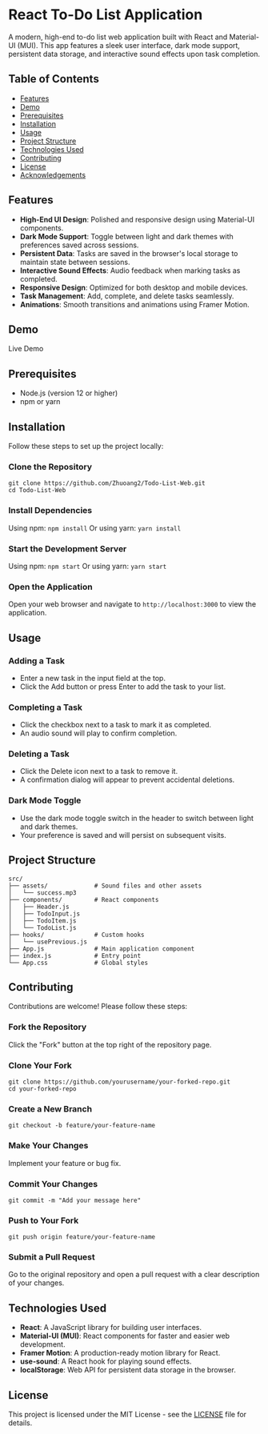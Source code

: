 # React To-Do List Application

A modern, high-end to-do list web application built with React and Material-UI (MUI). This app features a sleek user interface, dark mode support, persistent data storage, and interactive sound effects upon task completion.

## Table of Contents

- [Features](#features)
- [Demo](#demo)
- [Prerequisites](#prerequisites)
- [Installation](#installation)
- [Usage](#usage)
- [Project Structure](#project-structure)
- [Technologies Used](#technologies-used)
- [Contributing](#contributing)
- [License](#license)
- [Acknowledgements](#acknowledgements)

## Features

- **High-End UI Design**: Polished and responsive design using Material-UI components.
- **Dark Mode Support**: Toggle between light and dark themes with preferences saved across sessions.
- **Persistent Data**: Tasks are saved in the browser's local storage to maintain state between sessions.
- **Interactive Sound Effects**: Audio feedback when marking tasks as completed.
- **Responsive Design**: Optimized for both desktop and mobile devices.
- **Task Management**: Add, complete, and delete tasks seamlessly.
- **Animations**: Smooth transitions and animations using Framer Motion.

## Demo

Live Demo

## Prerequisites

- Node.js (version 12 or higher)
- npm or yarn

## Installation

Follow these steps to set up the project locally:
### Clone the Repository

  ```
  git clone https://github.com/Zhuoang2/Todo-List-Web.git
  cd Todo-List-Web
  ```
### Install Dependencies
Using npm: `npm install` Or using yarn: `yarn install`

### Start the Development Server
Using npm: `npm start` Or using yarn: `yarn start`

### Open the Application
Open your web browser and navigate to `http://localhost:3000` to view the application.

## Usage

### Adding a Task
- Enter a new task in the input field at the top.
- Click the Add button or press Enter to add the task to your list.
### Completing a Task
- Click the checkbox next to a task to mark it as completed.
- An audio sound will play to confirm completion.
### Deleting a Task
- Click the Delete icon next to a task to remove it.
- A confirmation dialog will appear to prevent accidental deletions.
### Dark Mode Toggle
- Use the dark mode toggle switch in the header to switch between light and dark themes.
- Your preference is saved and will persist on subsequent visits.

## Project Structure

```
src/
├── assets/             # Sound files and other assets
│   └── success.mp3
├── components/         # React components
│   ├── Header.js
│   ├── TodoInput.js
│   ├── TodoItem.js
│   └── TodoList.js
├── hooks/              # Custom hooks
│   └── usePrevious.js
├── App.js              # Main application component
├── index.js            # Entry point
└── App.css             # Global styles
```

## Contributing
Contributions are welcome! Please follow these steps:

### Fork the Repository

Click the "Fork" button at the top right of the repository page.

### Clone Your Fork

```
git clone https://github.com/yourusername/your-forked-repo.git
cd your-forked-repo
```

### Create a New Branch

```
git checkout -b feature/your-feature-name
```
### Make Your Changes

Implement your feature or bug fix.

### Commit Your Changes

```
git commit -m "Add your message here"
```

### Push to Your Fork

```
git push origin feature/your-feature-name
```

### Submit a Pull Request

Go to the original repository and open a pull request with a clear description of your changes.

## Technologies Used
- **React**: A JavaScript library for building user interfaces.
- **Material-UI (MUI)**: React components for faster and easier web development.
- **Framer Motion**: A production-ready motion library for React.
- **use-sound**: A React hook for playing sound effects.
- **localStorage**: Web API for persistent data storage in the browser.

## License
This project is licensed under the MIT License - see the [LICENSE](https://github.com/Zhuoang2/Todo-List-Web/blob/main/LICENSE) file for details.
